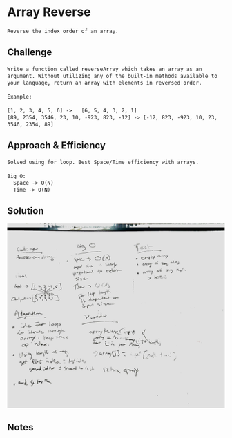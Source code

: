 # Array Reverse

    Reverse the index order of an array.

## Challenge

    Write a function called reverseArray which takes an array as an argument. Without utilizing any of the built-in methods available to your language, return an array with elements in reversed order.

    Example:

    [1, 2, 3, 4, 5, 6] ->	[6, 5, 4, 3, 2, 1]
    [89, 2354, 3546, 23, 10, -923, 823, -12] ->	[-12, 823, -923, 10, 23, 3546, 2354, 89]

## Approach & Efficiency

    Solved using for loop. Best Space/Time efficiency with arrays.

    Big O:
      Space -> O(N)
      Time -> O(N)

## Solution

![Image](../../assets/reverse.jpg)

## Notes